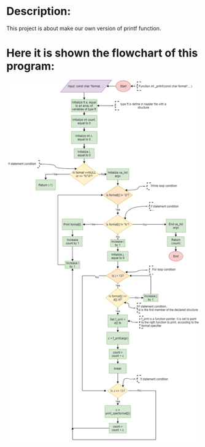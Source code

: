 # Description:
This project is about make our own version of printf function.

# Here it is shown the flowchart of this program:

![Flowchart](https://github.com/aarizat/printf/blob/master/Flowchart_pritnf.png?raw=true)
